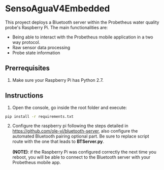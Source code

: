 # SensoAguaV4Embedded
This proyect deploys a Bluetooth server within the Probetheus water quality probe's Raspberry Pi. The main functionalities are: 
* Being able to interact with the Probetheus mobile application in a two way protocol.
* Raw sensor data processing
* Probe state information
## Prerrequisites
1. Make sure your Raspberry Pi has Python 2.7.
## Instructions
1. Open the console, go inside the root folder and execute:
```bash
pip install -r requirements.txt
```
2. Configure the raspberry pi following the steps detailed in https://github.com/ole-vi/bluetooth-server, also configure the automated Bluetooth pairing optional part. Be sure to replace script route with the one that leads to **BTServer.py**.</br></br>
**(NOTE)**: if the Raspberry Pi was configured correctly the next time you reboot, you will be able to connect to the Bluetooth server with your Probetheus mobile app. 

